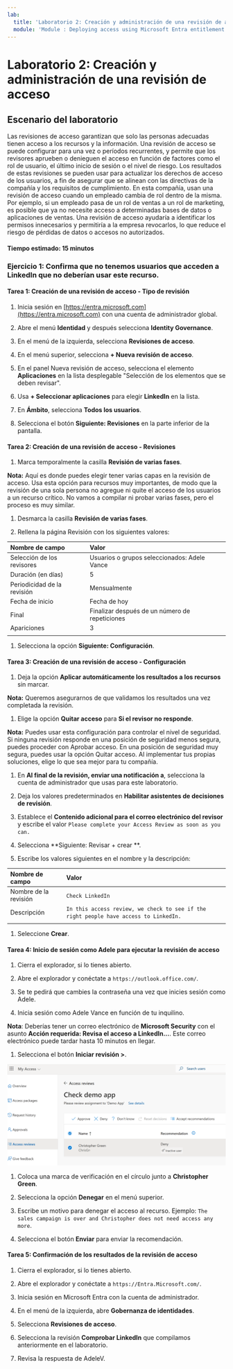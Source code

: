 ```yaml
---
lab:
  title: 'Laboratorio 2: Creación y administración de una revisión de acceso'
  module: 'Module : Deploying access using Microsoft Entra entitlement management'
---
```


# Laboratorio 2: Creación y administración de una revisión de acceso

## Escenario del laboratorio

Las revisiones de acceso garantizan que solo las personas adecuadas tienen acceso a los recursos y la información. Una revisión de acceso se puede configurar para una vez o períodos recurrentes, y permite que los revisores aprueben o denieguen el acceso en función de factores como el rol de usuario, el último inicio de sesión o el nivel de riesgo. Los resultados de estas revisiones se pueden usar para actualizar los derechos de acceso de los usuarios, a fin de asegurar que se alinean con las directivas de la compañía y los requisitos de cumplimiento. En esta compañía, usan una revisión de acceso cuando un empleado cambia de rol dentro de la misma. Por ejemplo, si un empleado pasa de un rol de ventas a un rol de marketing, es posible que ya no necesite acceso a determinadas bases de datos o aplicaciones de ventas. Una revisión de acceso ayudaría a identificar los permisos innecesarios y permitiría a la empresa revocarlos, lo que reduce el riesgo de pérdidas de datos o accesos no autorizados.

#### Tiempo estimado: 15 minutos

### Ejercicio 1: Confirma que no tenemos usuarios que acceden a LinkedIn que no deberían usar este recurso.

#### Tarea 1: Creación de una revisión de acceso - Tipo de revisión

1. Inicia sesión en [https://entra.microsoft.com](https://entra.microsoft.com) con una cuenta de administrador global.

1. Abre el menú **Identidad** y después selecciona **Identity Governance**.

1. En el menú de la izquierda, selecciona **Revisiones de acceso**.

1. En el menú superior, selecciona **+ Nueva revisión de acceso**.

1. En el panel Nueva revisión de acceso, selecciona el elemento **Aplicaciones** en la lista desplegable "Selección de los elementos que se deben revisar".

1. Usa **+ Seleccionar aplicaciones** para elegir **LinkedIn** en la lista.

1. En **Ámbito**, selecciona **Todos los usuarios**.

1. Selecciona el botón **Siguiente: Revisiones** en la parte inferior de la pantalla.

#### Tarea 2: Creación de una revisión de acceso - Revisiones

1. Marca temporalmente la casilla **Revisión de varias fases**.

 **Nota:** Aquí es donde puedes elegir tener varias capas en la revisión de acceso.  Usa esta opción para recursos muy importantes, de modo que la revisión de una sola persona no agregue ni quite el acceso de los usuarios a un recurso crítico.  No vamos a compilar ni probar varias fases, pero el proceso es muy similar.

1. Desmarca la casilla **Revisión de varias fases**.

1. Rellena la página Revisión con los siguientes valores:

| Nombre de campo | Valor |
| :--- | :--- |
| Selección de los revisores | Usuarios o grupos seleccionados: Adele Vance |
| Duración (en días) | 5 |
| Periodicidad de la revisión | Mensualmente |
| Fecha de inicio | Fecha de hoy |
| Final | Finalizar después de un número de repeticiones |
| Apariciones | 3 |
| | |

1. Selecciona la opción **Siguiente: Configuración**.

#### Tarea 3: Creación de una revisión de acceso - Configuración

1. Deja la opción **Aplicar automáticamente los resultados a los recursos** sin marcar.

 **Nota:** Queremos asegurarnos de que validamos los resultados una vez completada la revisión.

1. Elige la opción **Quitar acceso** para **Si el revisor no responde**.

 **Nota:** Puedes usar esta configuración para controlar el nivel de seguridad.  Si ninguna revisión responde en una posición de seguridad menos segura, puedes proceder con Aprobar acceso.  En una posición de seguridad muy segura, puedes usar la opción Quitar acceso.  Al implementar tus propias soluciones, elige lo que sea mejor para tu compañía.

1. En **Al final de la revisión, enviar una notificación a**, selecciona la cuenta de administrador que usas para este laboratorio.

1. Deja los valores predeterminados en **Habilitar asistentes de decisiones de revisión**.

1. Establece el **Contenido adicional para el correo electrónico del revisor** y escribe el valor `Please complete your Access Review as soon as you can.`

1. Selecciona **Siguiente: Revisar + crear **.

1. Escribe los valores siguientes en el nombre y la descripción:

| Nombre de campo | Valor |
| :--- | :--- |
| Nombre de la revisión | `Check LinkedIn` |
| Descripción | `In this access review, we check to see if the right people have access to LinkedIn.` |
| | | 

1. Seleccione **Crear**.

#### Tarea 4: Inicio de sesión como Adele para ejecutar la revisión de acceso

1. Cierra el explorador, si lo tienes abierto.

1. Abre el explorador y conéctate a `https://outlook.office.com/`.

1. Se te pedirá que cambies la contraseña una vez que inicies sesión como Adele.

1. Inicia sesión como Adele Vance en función de tu inquilino.

 **Nota**: Deberías tener un correo electrónico de **Microsoft Security** con el asunto **Acción requerida: Revisa el acceso a LinkedIn...**. Este correo electrónico puede tardar hasta 10 minutos en llegar.

1. Selecciona el botón **Iniciar revisión >**.

 ![Captura de pantalla de la página de revisión de acceso que obtiene AdeleV al iniciar el vínculo en el correo electrónico.  Ten en cuenta que se recomienda quitar a Christopher Green.](./Media/access-review-page.png)

1. Coloca una marca de verificación en el círculo junto a **Christopher Green**.

1. Selecciona la opción **Denegar** en el menú superior.

1. Escribe un motivo para denegar el acceso al recurso. Ejemplo: `The sales campaign is over and Christopher does not need access any more`.

1. Selecciona el botón **Enviar** para enviar la recomendación.

#### Tarea 5: Confirmación de los resultados de la revisión de acceso

1. Cierra el explorador, si lo tienes abierto.

1. Abre el explorador y conéctate a `https://Entra.Microsoft.com/`.

1. Inicia sesión en Microsoft Entra con la cuenta de administrador.

1. En el menú de la izquierda, abre **Gobernanza de identidades**.

1. Selecciona **Revisiones de acceso**.

1. Selecciona la revisión **Comprobar LinkedIn** que compilamos anteriormente en el laboratorio.

1. Revisa la respuesta de AdeleV.
